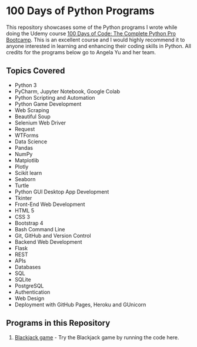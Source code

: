 # 100 Days of Python Programs

This repository showcases some of the Python programs I wrote while doing the Udemy course [100 Days of Code: The Complete Python Pro Bootcamp](http://www.udemy.com/course/100-days-of-code/). This is an excellent course and I would highly recommend it to anyone interested in learning and enhancing their coding skills in Python.  All credits for the programs below go to Angela Yu and her team. 


## Topics Covered

- Python 3
- PyCharm, Jupyter Notebook, Google Colab
- Python Scripting and Automation
- Python Game Development
- Web Scraping
- Beautiful Soup
- Selenium Web Driver
- Request
- WTForms
- Data Science
- Pandas
- NumPy
- Matplotlib
- Plotly
- Scikit learn
- Seaborn
- Turtle
- Python GUI Desktop App Development
- Tkinter
- Front-End Web Development
- HTML 5
- CSS 3
- Bootstrap 4
- Bash Command Line
- Git, GitHub and Version Control
- Backend Web Development
- Flask
- REST
- APIs
- Databases
- SQL
- SQLite
- PostgreSQL
- Authentication
- Web Design
- Deployment with GitHub Pages, Heroku and GUnicorn

## Programs in this Repository

1) [Blackjack game](Blackjack) - Try the Blackjack game by running the code here.




